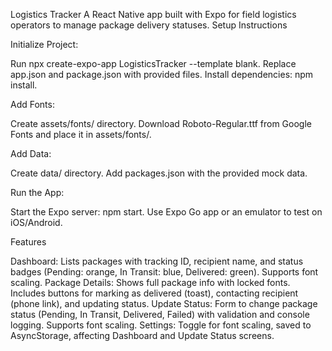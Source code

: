 Logistics Tracker
A React Native app built with Expo for field logistics operators to manage package delivery statuses.
Setup Instructions

Initialize Project:

Run npx create-expo-app LogisticsTracker --template blank.
Replace app.json and package.json with provided files.
Install dependencies: npm install.


Add Fonts:

Create assets/fonts/ directory.
Download Roboto-Regular.ttf from Google Fonts and place it in assets/fonts/.


Add Data:

Create data/ directory.
Add packages.json with the provided mock data.


Run the App:

Start the Expo server: npm start.
Use Expo Go app or an emulator to test on iOS/Android.



Features

Dashboard: Lists packages with tracking ID, recipient name, and status badges (Pending: orange, In Transit: blue, Delivered: green). Supports font scaling.
Package Details: Shows full package info with locked fonts. Includes buttons for marking as delivered (toast), contacting recipient (phone link), and updating status.
Update Status: Form to change package status (Pending, In Transit, Delivered, Failed) with validation and console logging. Supports font scaling.
Settings: Toggle for font scaling, saved to AsyncStorage, affecting Dashboard and Update Status screens.


